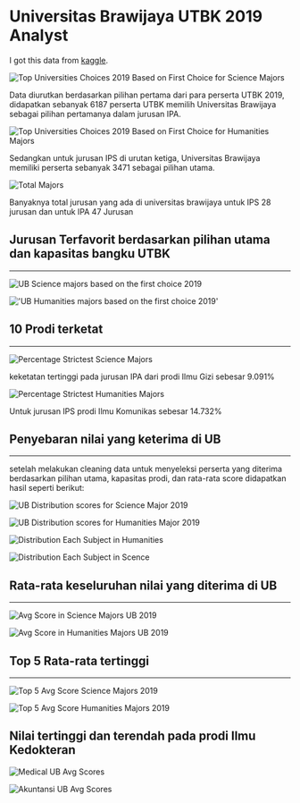 
# Universitas Brawijaya UTBK 2019 Analyst

I got this data from [kaggle](https://www.kaggle.com/ekojsalim/indonesia-college-entrance-examination-utbk-2019).


![Top Universities Choices 2019 Based on First Choice for Science Majors](photos/Top%20Universities%20Choices%202019%20Based%20on%20First%20Choice%20for%20Science%20Majors.png)
</p>Data diurutkan berdasarkan pilihan pertama dari para perserta UTBK 2019, didapatkan sebanyak 6187 perserta UTBK memilih Universitas Brawijaya sebagai pilihan pertamanya dalam jurusan IPA.</p>

![Top Universities Choices 2019 Based on First Choice for Humanities Majors](photos/Top%20Universities%20Choices%202019%20Based%20on%20First%20Choice%20for%20Humanities%20Majors.png)

Sedangkan untuk jurusan IPS di urutan ketiga, Universitas Brawijaya memiliki perserta sebanyak 3471 sebagai pilihan utama.

![Total Majors](photos/Total%20Majors.png)

Banyaknya total jurusan yang ada di universitas brawijaya untuk IPS 28 jurusan dan untuk IPA 47 Jurusan

## Jurusan Terfavorit berdasarkan pilihan utama dan kapasitas bangku UTBK
<hr>

![UB Science majors based on the first choice 2019](photos/UB%20Science%20majors%20based%20on%20the%20first%20choice%202019.png)


!['UB Humanities majors based on the first choice 2019'](photos/UB%20Humanities%20majors%20based%20on%20the%20first%20choice%202019.png)

## 10 Prodi terketat 
<hr>

![Percentage Strictest Science Majors](photos/Percentage%20Strictest%20Science%20Majors.png)

keketatan tertinggi pada jurusan IPA dari prodi Ilmu Gizi sebesar 9.091%

![Percentage Strictest Humanities Majors](photos/Percentage%20Strictest%20Humanities%20Majors.png)

Untuk jurusan IPS prodi Ilmu Komunikas sebesar 14.732%

## Penyebaran nilai yang keterima di UB
<hr>

setelah melakukan cleaning data untuk menyeleksi perserta yang diterima berdasarkan pilihan utama, kapasitas prodi, dan rata-rata score didapatkan hasil seperti berikut:

![UB Distribution scores for Science Major 2019](/photos/UB%20Distribution%20scores%202019.png)


![UB Distribution scores for Humanities Major 2019](photos/UB%20Distribution%20scores%20for%20Humanities%20Major%202019.png)

![Distribution Each Subject in Humanities](photos/Distribution%20Each%20Subject%20in%20Humanities.png)

![Distribution Each Subject in Scence](photos/Distribution%20Each%20Subject%20in%20Science.png)

## Rata-rata keseluruhan nilai yang diterima di UB
<hr>

![Avg Score in Science Majors UB 2019](/photos/Avg%20Score%20in%20Science%20Majors%20UB%202019.png)

![Avg Score in Humanities Majors UB 2019](photos/Avg%20Score%20in%20Humanities%20Majors%20UB%202019.png)

## Top 5 Rata-rata tertinggi
<hr>

![Top 5 Avg Score Science Majors 2019](photos/Top%205%20Avg%20Score%20Science%20Majors%202019.png)

![Top 5 Avg Score Humanities Majors 2019](photos/Top%205%20Avg%20Score%20Humanities%20Majors%202019.png)

## Nilai tertinggi dan terendah pada prodi Ilmu Kedokteran

![Medical UB Avg Scores](/photos/Medical%20School%20UB%20Avg%20Scores%202019.png)

![Akuntansi UB Avg Scores](photos/Akuntansi%20UB%20Avg%20Scores.png)